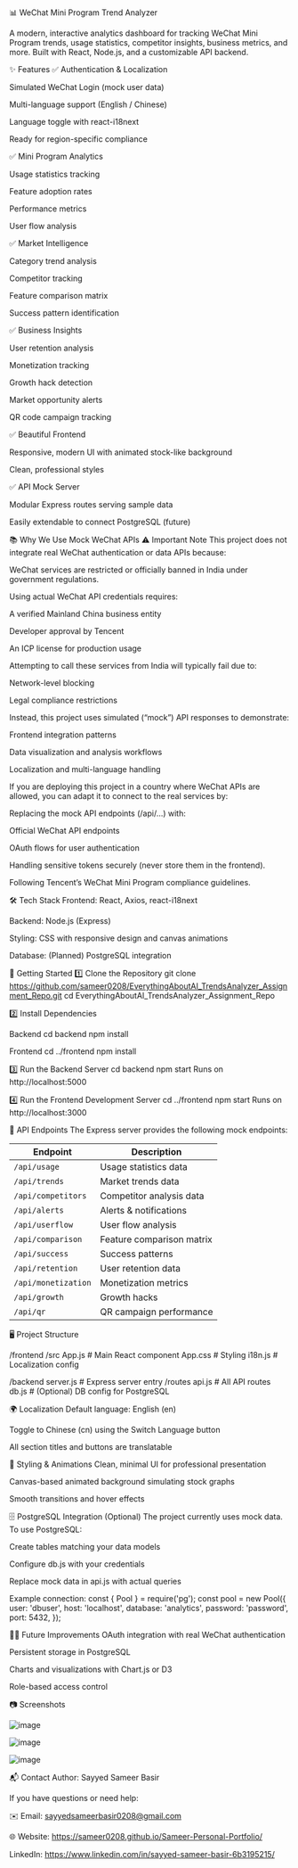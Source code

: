 📊 WeChat Mini Program Trend Analyzer

A modern, interactive analytics dashboard for tracking WeChat Mini Program trends, usage statistics, competitor insights, business metrics, and more.
Built with React, Node.js, and a customizable API backend.

✨ Features
✅ Authentication & Localization

Simulated WeChat Login (mock user data)

Multi-language support (English / Chinese)

Language toggle with react-i18next

Ready for region-specific compliance

✅ Mini Program Analytics

Usage statistics tracking

Feature adoption rates

Performance metrics

User flow analysis

✅ Market Intelligence

Category trend analysis

Competitor tracking

Feature comparison matrix

Success pattern identification

✅ Business Insights

User retention analysis

Monetization tracking

Growth hack detection

Market opportunity alerts

QR code campaign tracking

✅ Beautiful Frontend

Responsive, modern UI with animated stock-like background

Clean, professional styles

✅ API Mock Server

Modular Express routes serving sample data

Easily extendable to connect PostgreSQL (future)


📚 Why We Use Mock WeChat APIs
⚠️ Important Note
This project does not integrate real WeChat authentication or data APIs because:

WeChat services are restricted or officially banned in India under government regulations.

Using actual WeChat API credentials requires:

A verified Mainland China business entity

Developer approval by Tencent

An ICP license for production usage

Attempting to call these services from India will typically fail due to:

Network-level blocking

Legal compliance restrictions

Instead, this project uses simulated (“mock”) API responses to demonstrate:

Frontend integration patterns

Data visualization and analysis workflows

Localization and multi-language handling

If you are deploying this project in a country where WeChat APIs are allowed, you can adapt it to connect to the real services by:

Replacing the mock API endpoints (/api/...) with:

Official WeChat API endpoints

OAuth flows for user authentication

Handling sensitive tokens securely (never store them in the frontend).

Following Tencent’s WeChat Mini Program compliance guidelines.




🛠️ Tech Stack
Frontend: React, Axios, react-i18next

Backend: Node.js (Express)

Styling: CSS with responsive design and canvas animations

Database: (Planned) PostgreSQL integration


🚀 Getting Started
1️⃣ Clone the Repository
git clone https://github.com/sameer0208/EverythingAboutAI_TrendsAnalyzer_Assignment_Repo.git
cd EverythingAboutAI_TrendsAnalyzer_Assignment_Repo

2️⃣ Install Dependencies

Backend
cd backend
npm install

Frontend
cd ../frontend
npm install

3️⃣ Run the Backend Server
cd backend
npm start
Runs on http://localhost:5000

4️⃣ Run the Frontend Development Server
cd ../frontend
npm start
Runs on http://localhost:3000

🧩 API Endpoints
The Express server provides the following mock endpoints:

| Endpoint            | Description               |
| ------------------- | ------------------------- |
| `/api/usage`        | Usage statistics data     |
| `/api/trends`       | Market trends data        |
| `/api/competitors`  | Competitor analysis data  |
| `/api/alerts`       | Alerts & notifications    |
| `/api/userflow`     | User flow analysis        |
| `/api/comparison`   | Feature comparison matrix |
| `/api/success`      | Success patterns          |
| `/api/retention`    | User retention data       |
| `/api/monetization` | Monetization metrics      |
| `/api/growth`       | Growth hacks              |
| `/api/qr`           | QR campaign performance   |


🖥️ Project Structure

/frontend
  /src
    App.js          # Main React component
    App.css         # Styling
    i18n.js         # Localization config

/backend
  server.js         # Express server entry
  /routes
    api.js          # All API routes
  db.js             # (Optional) DB config for PostgreSQL

🌍 Localization
Default language: English (en)

Toggle to Chinese (cn) using the Switch Language button

All section titles and buttons are translatable

🎨 Styling & Animations
Clean, minimal UI for professional presentation

Canvas-based animated background simulating stock graphs

Smooth transitions and hover effects


🗄️ PostgreSQL Integration (Optional)
The project currently uses mock data.
To use PostgreSQL:

Create tables matching your data models

Configure db.js with your credentials

Replace mock data in api.js with actual queries

Example connection:
const { Pool } = require('pg');
const pool = new Pool({
  user: 'dbuser',
  host: 'localhost',
  database: 'analytics',
  password: 'password',
  port: 5432,
});


🧑‍💻 Future Improvements
OAuth integration with real WeChat authentication

Persistent storage in PostgreSQL

Charts and visualizations with Chart.js or D3

Role-based access control


📷 Screenshots

![image](https://github.com/user-attachments/assets/6b03e8b0-f04d-4cdf-9342-44d94304ec4b)

![image](https://github.com/user-attachments/assets/e01aa573-14cd-4fe7-a2ed-e37145cc0679)

![image](https://github.com/user-attachments/assets/b5753411-921e-4a11-909c-a42727ce123a)


📬 Contact
Author: Sayyed Sameer Basir

If you have questions or need help:

✉️ Email: sayyedsameerbasir0208@gmail.com

🌐 Website: https://sameer0208.github.io/Sameer-Personal-Portfolio/

LinkedIn: https://www.linkedin.com/in/sayyed-sameer-basir-6b3195215/





